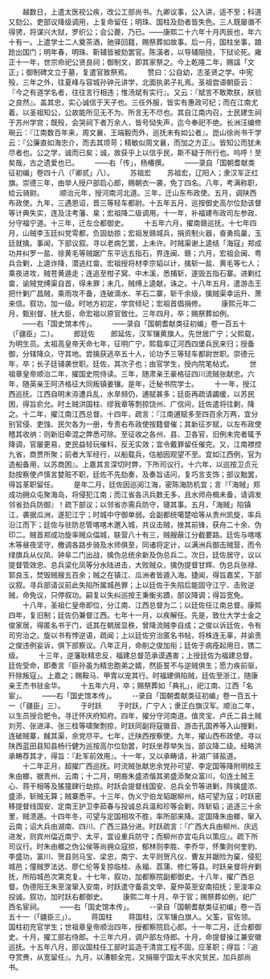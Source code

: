<!-- { "loadSidebar": true } -->
　　越数日，上遣太医视公疾，改公工部尚书。九卿议事，公入讲，适不至；科道又劾公。吏部议降级调用，上复命留任；明珠、国柱及劾者皆失色。三人既屡谮不得骋，将谋兴大狱，罗织公；会公薨，乃已。——康熙二十六年十月丙辰也，年六十有一。上遣学士二人奠茶酒，驰驿回籍，赐祭葬如故事。后一月，国柱坐事，踉跄出国门；明年春，明珠、靳辅皆被劾罢官。陈潢者，以导辅阻挠，下狱论死。雍正十一年，世宗命祀公贤良祠；御制文，即其家祭之。今上乾隆二年，赐諡「文正」；御制碑文立于墓，复遣官致祭焉。
　　赞曰：公自幼，志圣贤之学。中宪殁，三年之外，往夏峰与容城孙钟元讲学，北面执弟子礼焉。圣祖尝语朝臣云：『今之有道学名者，往往言行相违；惟汤斌有实行』。又云：『斌言不敢欺朕，朕验之良然』。盖其忠，实心诚信于天子也。三任外服，皆实有惠政可纪；而在江南尤着。以圣祖知公，公故能所见无不为、所言无不尽也。其自江南内召，士民建生祠于苏州学宫；既殁，会哭祠下者万余人，皆号恸失声，迄今奉祀不绝。长洲汪编修琬云：『江南数百年来，周文襄、王端毅而外，巡抚未有如公者』。崑山徐尚书干学云：『公廉直如海忠介，而去其烦苛；精敏似周文襄，而加之方正』。皆知公而犹未尽者也。公之学，诚而已矣；诚，故获乎上以信乎民，斯不疑于所行也。呜呼！至矣哉，古之遗爱也已。
　　——右「传」，杨椿撰。
　　——录自「国朝耆献类征初编」卷四十八（「卿贰」八）。
　　苏祖宏
　　苏祖宏，辽阳人；隶汉军正红旗。崇德三年，由举人授户部启心郎，赐朝衣一袭，免丁四名。八年，考满称职，给云骑尉。
　　顺治元年，授河南河北道。三年，迁山东布政使。五月，调陕西布政使。九年，三遇恩诏，晋三等轻车都尉。十五年五月，巡按御史高尔位劾该督等计典失实，连及注考藩、臬；宏祖降二级调用。十一年，补福建布政司左参政、分守福宁道。十三年，迁左佥都御史。
　　十五年六月，擢南赣巡抚。十七年四月，山贼李玉廷纠党雩都，负固劫掠；宏祖发赣城兵，捐资制火器，奋勇捣巢，玉廷就擒。事闻，下部议叙。寻以老病乞罢，上未许。时贼渠谢上逵结「海寇」郑成功并纠罗一盐、徐黄毛等贼踞广东平远五指石，界连闽、赣；六月，宏祖会闽、粤兵合剿，上逵诈降，潜逃红畲。宏祖授将材李宗韬以计，擒斩一盐、黄毛等七人；乘夜进攻，贼苍黄遁走；连追至柑子窝、中木溪，悉捕斩，遂毁五指石寨。进剿红畲，谕贼党缚渠自首，得未罪；未几，贼缚上逵献，诛之。十八年五月，遣游击王把什剿广昌贼，乘雨攻不备，连破滴水、羊石二寨，斩千余级，擒贼渠幸运升、萧来信。叙功，加一级。时地方初定，学宫倾圮；宏祖首倡捐修。
　　康熙元年二月，甄别督、抚大臣，命宏祖以原官致仕。三年四月，卒；赐祭葬如例。
　　——右「国史馆本传」。
　　——录自「国朝耆献类征初编」卷一百五十（「疆臣」二）。
　　郎廷佐
　　郎延佐，汉军镶黄旗人。先世居广宁；父熙载，为明生员。太祖高皇帝天命七年，征明广宁，熙载率辽河西四堡兵民来归；授备御，分辖降众，守其地。尝擒获逃卒五十人，论功予三等轻车都尉世职。崇德元年，卒；长子廷铺袭世职。廷佐，其次子也；由官学生，授内院笔帖式。
　　世祖章皇帝顺治二年，擢国史院侍读。三年，随肃亲王豪格征四川流贼张献忠。六年，随英亲王阿济格征大同叛镇姜镶。是年，迁秘书院学士。
　　十一年，授江西巡抚。江西自明末洊遭兵乱，水旱频仍，逋赋甚多；廷臣再疏请蠲缓，以苏民困，得旨俞允。时土贼洪国柱、缪我章等剽掠饶州、广信间，廷佐遣将往剿，降之。十二年，擢江南江西总督。十四年，疏言：『江南逋赋多至四百余万两，宜分别官侵、吏蚀、民欠各为一册，专责右布政使按籍督催；其新征岁赋，以左布政使稽其收纳：则新旧牵混之弊悉可除。至征收之各州、县、卫各官，旧例未完者辄予降调，官屡更易，吏民益轻玩催科，反无实效；宜令戴罪留任催完。又，江南襟控九省，商贾所聚；前者大军经行，以船载兵，估舶因观望不至。宜如江西例，官为造船备用，以苏商困』。上嘉其言深切时弊，下所司议行。十六年，以巡按卫贞元劾按察使卢慎言婪赃不职，廷佐不先劾奏，及奏旨诘问，复巧言支饰；部议黜罢，得旨革职留任。
　　是年二月，廷佐因巡阅江海，密陈海防机宜；言『「海贼」郑成功拥众屯聚海岛，将侵犯江南；而江省各汛兵数无多，且水师舟楫未备，请调发邻省劲兵防御』！疏下部议；以邻省亦需兵防守，寝其事。五月，「海贼」陷镇江，袭据瓜洲，遂犯江宁；时城中守御单弱。会副都统噶楚哈等从贵州凯旋，率兵沿江而下；廷佐与驻防总管喀喀木邀入城，共议击贼，挫其前锋，获舟二十余、伪印二。贼首郑成功旋率贼众偪城，联营八十有三，贼艘蔽江分截要路。廷佐与喀喀木等昼夜坚守，檄调各路步骑及水师俱至，同诸将定计，以满洲兵御击贼营，而令绿旗兵从仪凤、钟阜二门出战，擒伪总统余新及伪总兵二。次日，廷佐居守，议以提督管效忠、总兵梁化凤等分水陆进击，大败贼众，擒伪提督甘辉、伪总兵张禄、郭良玉，焚毁贼艘五百余；贼之在镇江、瓜洲者皆遁入海。捷闻，得旨嘉奖，下部议叙。寻兵部请议前此失陷所属城邑罪；上以廷佐于失陷后能固守江宁、击败逆贼，命免议，只停叙功。嗣复以失纠巡按王秉衡劣蹟，部议降调；得旨宽免。
　　十八年，圣祖仁皇帝即位，分江南、江西总督为二；以廷佐任江南总督。康熙四年，复旧制；廷佐仍兼督江西。七年十一月，以疾解任。先是，致仕大学士金之俊家居，得匿名书于门，诋其在朝居显秩，曾降流贼李自成；之俊以诉廷佐，令有司穷治之。旋以书有悖逆语，疏闻；上以廷佐穷治匿名书帖，将株连无辜，并谕责之俊违例妄诉，俱下部察议。八年正月，命削之俊加衔；廷佐于病痊起用日，镌二级。
　　十三年，逆藩耿精忠反，福建总督范承谟遇害；上授廷佐为福建总督。廷佐受命，即奏言『臣孙虽为精忠胞弟之婿，然臣誓不与逆贼俱生；愿力疾前驱，歼除叛寇」。上嘉之；赐鞍马、甲胄以宠其行。时福建俱陷贼，廷佐至浙江，随康亲王杰书驻金华。
　　十五年六月，卒；赐祭葬如「典礼」，祀江南、江西「名宦」。
　　——右「国史馆本传」。
　　--录自「国朝耆献类征初编」卷一百五十一（「疆臣」三）。
　　于时跃
　　于时跃，广宁人；隶正白旗汉军。顺治二年，以生员授合肥令。寻迁怀庆府知府。四年，擢分守河南道。值灵宝、卢氏二县土贼刘芳、张进泽、张三桂等啸聚剽掠，时跃同副将寇徽音、游击孔国养等入山搜剿，连破贼寨，馘其渠，余党尽平。七年，迁陕西按察使。九年，擢山西布政使。寻以陕西蓝田县知县杨行健为巡按高尔位劾罢，时跃坐荐举失当，部议降二级。经略洪承畴荐其才，得旨：『赴军前效用』。十一年，又以承畴请，补湖广驿盐道。
　　十二年正月，超擢广西巡抚。时流贼张献忠余党孙可望、李定国等降附明桂王朱由榔，据贵州、云南；十二月，明裔朱盛浓偕其弟盛添聚众富川，句连土贼王心、蒋干相等及猺獞肆行劫掠。时跃会提督线国安、总兵全节等进剿，阵擒盛浓、盛添，斩贼无算；贼寨悉平。十三年，伪义宁伯龙韬踞柳州，结可望为寇；时跃密移提督线国安、定南王护卫李茹春与投诚总兵温和珍等会剿，阵斩韬；追逐三十余里，贼溃遁。十四年冬，可望与定国相攻不胜，率所部来降。定国降朱由榔，窜入云南；诏大兵由湖南、四川、广西三路分进。时跃疏言：『广西大兵由柳州、庆远进发，则宾州偪近南宁、太平，宜设重兵防守；而柳州亦宜屯兵以策应』。疏下所司议行。时朱由榔之伪公侯等尚拥众寇掠，郁林则李胜、李乔华，怀集则何奎豹、李盛功，富川、贺县则马宝、梁忠，南宁、太平则贺凡仪、曹友并踞险为窠，侵犯城邑；僮贼罗法达、廖仁伦等复掠临桂、永福、荔蒲、修仁等县。时跃亲督将弁剿抚，所陷城邑次第克复。十七年，叙功，加都察院副都御史。十八年，擢广西总督。伪德阳王朱至浚窜入安南，时跃遣守备袁文举、夏仲英至安南招抚；至浚率众投诚。叙功，加时跃右都御史。
　　康熙二年十月，卒于官；赐祭葬如例，祀广西名宦祠。
　　——右「国史馆本传」。
　　--录自「国朝耆献类征初编」卷一百五十一（「疆臣三」）。
　　蒋国柱
　　蒋国柱，汉军镶白旗人。父筌，官佐领。国柱初充官学生；世祖章皇帝顺治四年，授都察院启心郎。十一年二月，迁佥都御史。十月，擢工部右侍郎。十三年六月，调户部左侍郎。十月，命提督操江兼安徽巡抚。十五年八月，部议国柱任工部时监造干清宫工程不固，应革职；得旨：『追夺赏赉，从宽留任』。九月，以漕额全完，又捐赈宁国太平水灾贫民，加兵部尚书。
